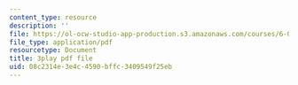 ```yaml
---
content_type: resource
description: ''
file: https://ol-ocw-studio-app-production.s3.amazonaws.com/courses/6-006-introduction-to-algorithms-spring-2020/08c2314e3e4c4590bffc3409549f25eb_f9cVS_URPc0.pdf
file_type: application/pdf
resourcetype: Document
title: 3play pdf file
uid: 08c2314e-3e4c-4590-bffc-3409549f25eb
---
```

